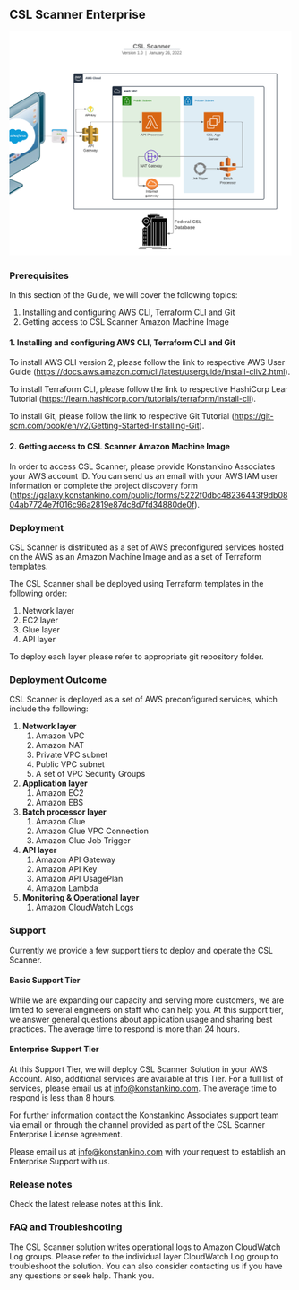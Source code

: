 ## CSL Scanner Enterprise

![CSL Scanner - Flowchart](https://github.com/konstankinollc/csl-stack-enterprise-howto/blob/main/CSL%20Scanner%20-%20Flowchart.png)

### Prerequisites

In this section of the Guide, we will cover the following topics:

1. Installing and configuring AWS CLI, Terraform CLI and Git
2. Getting access to CSL Scanner Amazon Machine Image


#### 1. Installing and configuring AWS CLI, Terraform CLI and Git

To install AWS CLI version 2, please follow the link to respective AWS User Guide (https://docs.aws.amazon.com/cli/latest/userguide/install-cliv2.html).

To install Terraform CLI, please follow the link to respective HashiCorp Lear Tutorial (https://learn.hashicorp.com/tutorials/terraform/install-cli).

To install Git, please follow the link to respective Git Tutorial (https://git-scm.com/book/en/v2/Getting-Started-Installing-Git).

#### 2. Getting access to CSL Scanner Amazon Machine Image

In order to access CSL Scanner, please provide Konstankino Associates your AWS account ID. You can send us an email with your AWS IAM user information or complete the project discovery form (https://galaxy.konstankino.com/public/forms/5222f0dbc48236443f9db0804ab7724e7f016c96a2819e87dc8d7fd34880de0f).

### Deployment

CSL Scanner is distributed as a set of AWS preconfigured services hosted on the AWS as an Amazon Machine Image and as a set of Terraform templates.

The CSL Scanner shall be deployed using Terraform templates in the following order:

1. Network layer
2. EC2 layer
3. Glue layer
4. API layer

To deploy each layer please refer to appropriate git repository folder.

### Deployment Outcome

CSL Scanner is deployed as a set of AWS preconfigured services, which include the following:

1. **Network layer**
	1. Amazon VPC
	2. Amazon NAT
	3. Private VPC subnet
	4. Public VPC subnet
	5. A set of VPC Security Groups
2. **Application layer**
	1. Amazon EC2
	2. Amazon EBS
3. **Batch processor layer**
	1. Amazon Glue
	2. Amazon Glue VPC Connection
	3. Amazon Glue Job Trigger
4. **API layer**
	1. Amazon API Gateway
	2. Amazon API Key
	3. Amazon API UsagePlan
	4. Amazon Lambda
5. **Monitoring & Operational layer**
	1. Amazon CloudWatch Logs


### Support

Currently we provide a few support tiers to deploy and operate the CSL Scanner.

#### Basic Support Tier

While we are expanding our capacity and serving more customers, we are limited to several engineers on staff who can help you. At this support tier, we answer general questions about application usage and sharing best practices. The average time to respond is more than 24 hours.

#### Enterprise Support Tier

At this Support Tier, we will deploy CSL Scanner Solution in your AWS Account. Also, additional services are available at this Tier. For a full list of services, please email us at info@konstankino.com. The average time to respond is less than 8 hours.

For further information contact the Konstankino Associates support team via email or through the channel provided as part of the CSL Scanner Enterprise License agreement.

Please email us at info@konstankino.com with your request to establish an Enterprise Support with us.

### Release notes

Check the latest release notes at this link.

### FAQ and Troubleshooting

The CSL Scanner solution writes operational logs to Amazon CloudWatch Log groups. Please refer to the individual layer CloudWatch Log group to troubleshoot the solution. You can also consider contacting us if you have any questions or seek help. Thank you.

